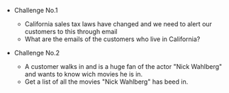 - Challenge No.1
    - California sales tax laws have changed and we need to alert our customers to this through email
    - What are the emails of the customers who live in California?

- Challenge No.2
    - A customer walks in and is a huge fan of the actor "Nick Wahlberg" and wants to know wich movies he is in.
    - Get a list of all the movies "Nick Wahlberg" has beed in.
